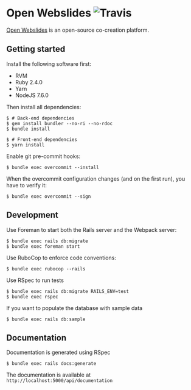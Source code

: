 # Open Webslides ![Travis](https://travis-ci.org/OpenWebslides/OpenWebslides.svg?branch=master)

[Open Webslides](https://openwebslides.github.io) is an open-source co-creation platform.

## Getting started

Install the following software first:

- RVM
- Ruby 2.4.0
- Yarn
- NodeJS 7.6.0

Then install all dependencies:

```
$ # Back-end dependencies
$ gem install bundler --no-ri --no-rdoc
$ bundle install

$ # Front-end dependencies
$ yarn install
```

Enable git pre-commit hooks:

```
$ bundle exec overcommit --install
```

When the overcommit configuration changes (and on the first run), you have to verify it:

```
$ bundle exec overcommit --sign
```

## Development

Use Foreman to start both the Rails server and the Webpack server:

```
$ bundle exec rails db:migrate
$ bundle exec foreman start
```

Use RuboCop to enforce code conventions:

```
$ bundle exec rubocop --rails
```

Use RSpec to run tests

```
$ bundle exec rails db:migrate RAILS_ENV=test
$ bundle exec rspec
```

If you want to populate the database with sample data

```
$ bundle exec rails db:sample
```

## Documentation

Documentation is generated using RSpec

```
$ bundle exec rails docs:generate
```

The documentation is available at `http://localhost:5000/api/documentation`
